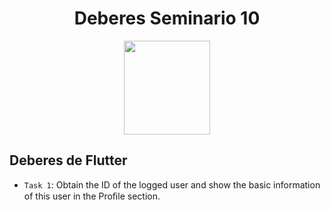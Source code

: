 <h1 align="center"> Deberes Seminario 10 </h1>

<p align="center">
  <img width="138" height="150" src="https://grupo3ea.files.wordpress.com/2023/02/lamasia.png">
</p>

## Deberes de Flutter

- `Task 1`: Obtain the ID of the logged user and show the basic information of this user in the Proﬁle section.